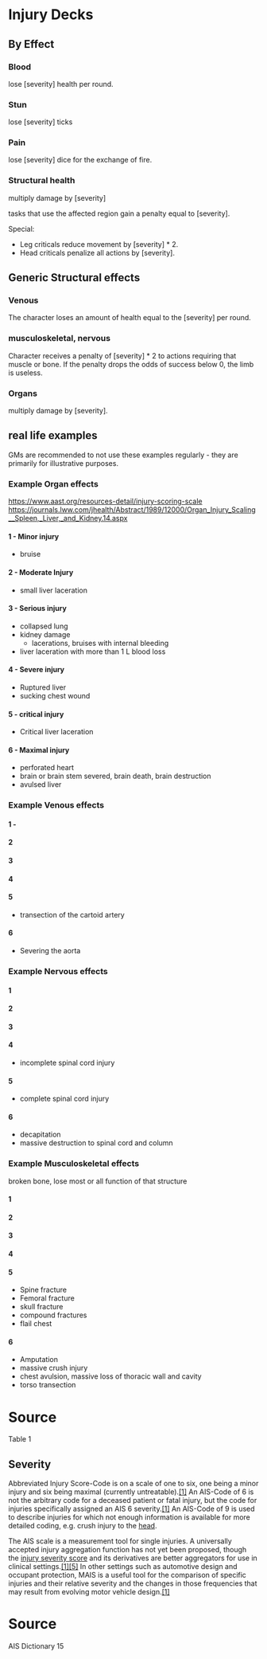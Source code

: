 # Injury Decks
## By Effect
### Blood
lose [severity] health per round.
### Stun
lose [severity] ticks
### Pain
lose [severity] dice for the exchange of fire.
### Structural health
multiply damage by [severity]

tasks that use the affected region gain a penalty equal to [severity].

Special:
- Leg criticals reduce movement by [severity] \* 2.
- Head criticals penalize all actions by [severity].

## Generic Structural effects
### Venous
The character loses an amount of health equal to the [severity] per round.
### musculoskeletal, nervous
Character receives a penalty of [severity] \* 2 to actions requiring that muscle or bone. If the penalty drops the odds of success below 0, the limb is useless.
### Organs
multiply damage by [severity].
## real life examples
 GMs are recommended to not use these examples regularly - they are primarily for illustrative purposes.
### Example Organ effects
https://www.aast.org/resources-detail/injury-scoring-scale
https://journals.lww.com/jhealth/Abstract/1989/12000/Organ_Injury_Scaling__Spleen,_Liver,_and_Kidney.14.aspx
#### 1 - Minor injury
- bruise
#### 2 - Moderate Injury
- small liver laceration
#### 3 - Serious injury
- collapsed lung
- kidney damage
	- lacerations, bruises with internal bleeding
- liver laceration with more than 1 L blood loss
#### 4 - Severe injury
- Ruptured liver
- sucking chest wound

#### 5 - critical injury
- Critical liver laceration
#### 6 - Maximal injury
- perforated heart
- brain or brain stem severed, brain death, brain destruction
- avulsed liver
### Example Venous effects
#### 1 - 
#### 2
#### 3
#### 4
#### 5
- transection of the cartoid artery
#### 6
- Severing the aorta
### Example Nervous effects
#### 1
#### 2
#### 3
#### 4
- incomplete spinal cord injury
#### 5
- complete spinal cord injury
#### 6
- decapitation
- massive destruction to spinal cord and column

### Example Musculoskeletal effects
broken bone, lose most or all function of that structure
#### 1
#### 2
#### 3
#### 4

#### 5
- Spine fracture
- Femoral fracture
- skull fracture
- compound fractures
- flail chest
#### 6
- Amputation
- massive crush injury
- chest avulsion, massive loss of thoracic wall and cavity
- torso transection

# Source
Table 1

## Severity

Abbreviated Injury Score-Code is on a scale of one to six, one being a minor injury and six being maximal (currently untreatable).[[1]](https://en.wikipedia.org/wiki/Abbreviated_Injury_Scale#cite_note-AIS2008-1) An AIS-Code of 6 is not the arbitrary code for a deceased patient or fatal injury, but the code for injuries specifically assigned an AIS 6 severity.[[1]](https://en.wikipedia.org/wiki/Abbreviated_Injury_Scale#cite_note-AIS2008-1) An AIS-Code of 9 is used to describe injuries for which not enough information is available for more detailed coding, e.g. crush injury to the [head](https://en.wikipedia.org/wiki/Human_head "Human head").

The AIS scale is a measurement tool for single injuries. A universally accepted injury aggregation function has not yet been proposed, though the [injury severity score](https://en.wikipedia.org/wiki/Injury_severity_score "Injury severity score") and its derivatives are better aggregators for use in clinical settings.[[1]](https://en.wikipedia.org/wiki/Abbreviated_Injury_Scale#cite_note-AIS2008-1)[[5]](https://en.wikipedia.org/wiki/Abbreviated_Injury_Scale#cite_note-manual-5) In other settings such as automotive design and occupant protection, MAIS is a useful tool for the comparison of specific injuries and their relative severity and the changes in those frequencies that may result from evolving motor vehicle design.[[1]](https://en.wikipedia.org/wiki/Abbreviated_Injury_Scale#cite_note-AIS2008-1)

# Source
AIS Dictionary 15
